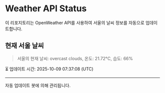 
# Weather API Status

이 리포지토리는 OpenWeather API를 사용하여 서울의 날씨 정보를 자동으로 업데이트합니다.

## 현재 서울 날씨
> 서울의 현재 날씨: overcast clouds, 온도: 21.72°C, 습도: 66%

⏳ 업데이트 시간: 2025-10-09 07:37:08 (UTC)

---
자동 업데이트 봇에 의해 관리됩니다.
